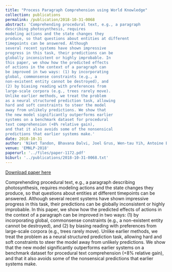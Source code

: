 ```yaml
---
title: "Process Paragraph Comprehension using World Knowledge"
collection: publications
permalink: /publication/2018-10-31-0068
abstract: 'Comprehending procedural text, e.g., a paragraph
describing photosynthesis, requires
modeling actions and the state changes they
produce, so that questions about entities at different
timepoints can be answered. Although
several recent systems have shown impressive
progress in this task, their predictions can be
globally inconsistent or highly improbable. In
this paper, we show how the predicted effects
of actions in the context of a paragraph can
be improved in two ways: (1) by incorporating
global, commonsense constraints (e.g., a
non-existent entity cannot be destroyed), and
(2) by biasing reading with preferences from
large-scale corpora (e.g., trees rarely move).
Unlike earlier methods, we treat the problem
as a neural structured prediction task, allowing
hard and soft constraints to steer the model
away from unlikely predictions. We show that
the new model significantly outperforms earlier
systems on a benchmark dataset for procedural
text comprehension (+8% relative gain),
and that it also avoids some of the nonsensical
predictions that earlier systems make.'
date: 2018-10-31
author: 'Niket Tandon, Bhavana Dalvi, Joel Grus, Wen-tau Yih, Antoine Bosselut and Peter Clark'
venue: 'EMNLP-2018'
paperurl: '../files/paper-1172.pdf'
biburl: '../publications/2018-10-31-0068.txt'
---
```


<a href='../files/paper-1172.pdf'>Download paper here</a>

Comprehending procedural text, e.g., a paragraph
describing photosynthesis, requires
modeling actions and the state changes they
produce, so that questions about entities at different
timepoints can be answered. Although
several recent systems have shown impressive
progress in this task, their predictions can be
globally inconsistent or highly improbable. In
this paper, we show how the predicted effects
of actions in the context of a paragraph can
be improved in two ways: (1) by incorporating
global, commonsense constraints (e.g., a
non-existent entity cannot be destroyed), and
(2) by biasing reading with preferences from
large-scale corpora (e.g., trees rarely move).
Unlike earlier methods, we treat the problem
as a neural structured prediction task, allowing
hard and soft constraints to steer the model
away from unlikely predictions. We show that
the new model significantly outperforms earlier
systems on a benchmark dataset for procedural
text comprehension (+8% relative gain),
and that it also avoids some of the nonsensical
predictions that earlier systems make.

